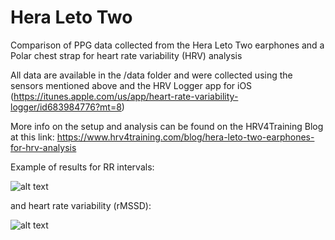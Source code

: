 # Hera Leto Two
 Comparison of PPG data collected from the Hera Leto Two earphones and a Polar chest strap for heart rate variability (HRV) analysis

All data are available in the /data folder and were collected using the sensors mentioned above and the HRV Logger app for iOS (https://itunes.apple.com/us/app/heart-rate-variability-logger/id683984776?mt=8)

More info on the setup and analysis can be found on the HRV4Training Blog at this link: https://www.hrv4training.com/blog/hera-leto-two-earphones-for-hrv-analysis

Example of results for RR intervals:

![alt text](https://i.postimg.cc/B6fmy4xF/Screenshot-2021-01-12-at-07-42-47.png)

and heart rate variability (rMSSD):

![alt text](https://i.postimg.cc/TPDkCpWG/Screenshot-2021-01-12-at-07-42-28.png)
